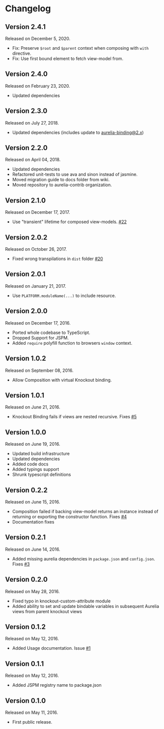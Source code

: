 # Changelog

## Version 2.4.1

Released on December 5, 2020.

-   Fix: Preserve `$root` and `$parent` context when composing with `with` directive.
-   Fix: Use first bound element to fetch view-model from.


## Version 2.4.0

Released on February 23, 2020.

-   Updated dependencies


## Version 2.3.0

Released on July 27, 2018.

-   Updated dependencies (includes update to aurelia-binding@2.x)


## Version 2.2.0

Released on April 04, 2018.

-   Updated dependencies
-   Refactored unit-tests to use ava and sinon instead of jasmine.
-   Moved migration guide to docs folder from wiki.
-   Moved repository to aurelia-contrib organization.


## Version 2.1.0

Released on December 17, 2017.

-   Use "transient" lifetime for composed view-models. [#22](https://github.com/aurelia-contrib/aurelia-knockout/issues/22)


## Version 2.0.2

Released on October 26, 2017.

-   Fixed wrong transpilations in `dist` folder [#20](https://github.com/aurelia-contrib/aurelia-knockout/issues/20)


## Version 2.0.1

Released on January 21, 2017.

-   Use `PLATFORM.moduleName(...)` to include resource.


## Version 2.0.0

Released on December 17, 2016.

-   Ported whole codebase to TypeScript.
-   Dropped Support for JSPM.
-   Added `require` polyfill function to browsers `window` context.


## Version 1.0.2

Released on September 08, 2016.

-   Allow Composition with virtual Knockout binding.


## Version 1.0.1

Released on June 21, 2016.

-   Knockout Binding fails if views are nested recursive. Fixes [#5](https://github.com/aurelia-contrib/aurelia-knockout/issues/5)


## Version 1.0.0

Released on June 19, 2016.

-   Updated build infrastructure
-   Updated dependencies
-   Added code docs
-   Added typings support
-   Shrunk typescript definitions


## Version 0.2.2

Released on June 15, 2016.

-   Composition failed if backing view-model returns an instance instead of returning or exporting the constructor function. Fixes [#4](https://github.com/aurelia-contrib/aurelia-knockout/issues/4)
-   Documentation fixes


## Version 0.2.1

Released on June 14, 2016.

-   Added missing aurelia dependencies in ```package.json``` and ```config.json```. Fixes [#3](https://github.com/aurelia-contrib/aurelia-knockout/issues/3)


## Version 0.2.0

Released on May 28, 2016.

-   Fixed typo in knockout-custom-attribute module
-   Added ability to set and update bindable variables in subsequent Aurelia views from parent knockout views


## Version 0.1.2

Released on May 12, 2016.

-   Added Usage documentation. Issue [#1](https://github.com/aurelia-contrib/aurelia-knockout/issues/1)


## Version 0.1.1

Released on May 12, 2016.

-   Added JSPM registry name to package.json


## Version 0.1.0

Released on May 11, 2016.

-   First public release.
